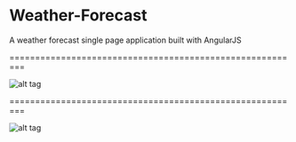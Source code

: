 # Weather-Forecast
A weather forecast single page application built with AngularJS

=========================================================

![alt tag](http://i.imgur.com/WT9T4cM.png)

=========================================================

![alt tag](http://i.imgur.com/swHlqAl.png)
